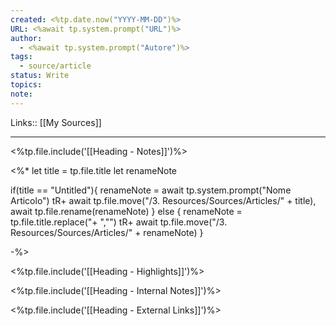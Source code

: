 ```yaml
---
created: <%tp.date.now("YYYY-MM-DD")%>
URL: <%await tp.system.prompt("URL")%>
author:
  - <%await tp.system.prompt("Autore")%>
tags:
  - source/article
status: Write
topics: 
note:
---
```

Links:: [[My Sources]]

---
<%tp.file.include('[[Heading - Notes]]')%>

<%* 
let title = tp.file.title
let renameNote

if(title == "Untitled"){
	renameNote = await tp.system.prompt("Nome Articolo")
	tR+ await tp.file.move("/3. Resources/Sources/Articles/" + title), await tp.file.rename(renameNote)
} else {
	renameNote = tp.file.title.replace("+ ","")
	tR+ await tp.file.move("/3. Resources/Sources/Articles/" + renameNote)
}

-%>


<%tp.file.include('[[Heading - Highlights]]')%>

<%tp.file.include('[[Heading - Internal Notes]]')%>

<%tp.file.include('[[Heading - External Links]]')%>



